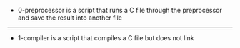 * 0-preprocessor is a script that runs a C file through the preprocessor and save the result into another file
--------------------------------------
* 1-compiler is a script that compiles a C file but does not link
